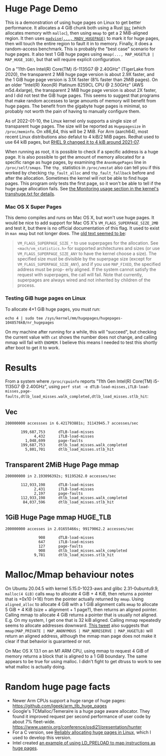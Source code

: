 # Huge Page Demo

This is a demonstration of using huge pages on Linux to get better performance. It allocates a 4 GiB chunk both using a Rust [`Vec`](https://doc.rust-lang.org/std/vec/struct.Vec.html) (which allocates memory with `malloc`), then using `mmap` to get a 2 MiB-aligned region. It then uses [`madvise(..., MADV_HUGEPAGE)`](https://man7.org/linux/man-pages/man2/madvise.2.html) to mark it for huge pages, then will touch the entire region to fault it in to memory. Finally, it does a random-access benchmark. This is probably the "best case" scenario for huge pages. It also test 1 GiB huge pages using `mmap(..., MAP_HUGETLB | MAP_HUGE_1GB)`, but that will require explicit configuration.

On a "11th Gen Intel(R) Core(TM) i5-1135G7 @ 2.40GHz" (TigerLake from 2020), the transparent 2 MiB huge page version is about 2.9X faster, and the 1 GiB huge page version is 3.1X faster (8% faster than 2MiB pages). On an older "Intel(R) Xeon(R) Platinum 8259CL CPU @ 2.50GHz" (AWS m5d.4xlarge), the transparent 2 MiB huge page version is about 2X faster, and I did not test the GiB huge pages. This seems to suggest that programs that make random accesses to large amounts of memory will benefit from huge pages. The benefit from the gigabyte huge pages is minimal, so probably not worth the pain of having to manually configure them.

As of 2022-01-10, the Linux kernel only supports a single size of transparent huge pages. The size will be reported as `Hugepagesize` in `/proc/meminfo`. On x86_64, this will be 2 MiB. For Arm (aarch64), most recent Linux distributions also defalut to 4 kiB/2 MiB pages. Redhat used to use 64 kiB pages, but [RHEL 9 changed it to 4 kiB around 2021-07](https://bugzilla.redhat.com/show_bug.cgi?id=1978730).

When running as root, it is possible to check if a specific address is a huge page. It is also possible to get the amount of memory allocated for a specific range as huge pages, by examining the `AnonHugePages` line in `/proc/self/smaps`. The `thp_` statistics in `/proc/vmstat` also can tell you if this worked by checking `thp_fault_alloc` and `thp_fault_fallback` before and after the allocation. Sometimes the kernel will not be able to find huge pages. This program only tests the first page, so it won't be able to tell if the huge page allocation fails. See [the Monitoring usage section in the kernel's transhuge.txt for details](https://www.kernel.org/doc/Documentation/vm/transhuge.txt).

### Mac OS X Super Pages

This demo compiles and runs on Mac OS X, but won't use huge pages. It would be nice to add support for Mac OS X's `VM_FLAGS_SUPERPAGE_SIZE_2MB` and test it, but there is no official documentation of this flag. It used to exist in `man mmap` but not longer does. The [old text seemed to be](https://www.unix.com/man-page/osx/2/mmap):

> `VM_FLAGS_SUPERPAGE_SIZE_*` to use superpages for the allocation.  See `<mach/vm_statistics.h>` for supported architectures
and sizes (or use `VM_FLAGS_SUPERPAGE_SIZE_ANY` to have the kernel choose a size).  The specified size must be divisible by
the superpage size (except for `VM_FLAGS_SUPERPAGE_SIZE_ANY`), and if you use `MAP_FIXED`, the specified address must be prop-
erly aligned. If the system cannot satisfy the request with superpages, the call will fail. Note that currently, superpages
are always wired and not inherited by children of the process.



### Testing GiB huge pages on Linux

To allocate 4×1 GiB huge pages, you must run:

```
echo 4 | sudo tee /sys/kernel/mm/hugepages/hugepages-1048576kB/nr_hugepages
```

On my machine after running for a while, this will "succeed", but checking the current value with `cat` shows the number does not change, and calling mmap will fail with `ENOMEM`. I believe this means  I needed to test this shortly after boot to get it to work.


# Results

From a system where `/proc/cpuinfo` reports "11th Gen Intel(R) Core(TM) i5-1135G7 @ 2.40GHz", using `perf stat -e dTLB-load-misses,iTLB-load-misses,page-faults,dtlb_load_misses.walk_completed,dtlb_load_misses.stlb_hit`:

## Vec

```
200000000 accessses in 6.421793881s; 31143945.7 accesses/sec

       199,687,753      dTLB-load-misses
             4,432      iTLB-load-misses
         1,048,699      page-faults
       199,687,753      dtlb_load_misses.walk_completed
         5,801,701      dtlb_load_misses.stlb_hit
```

## Transparent 2MiB Huge Page mmap

```
200000000 in 2.193096392s; 91195262.0 accesses/sec

       112,933,198      dTLB-load-misses
             2,431      iTLB-load-misses
             2,197      page-faults
       112,933,198      dtlb_load_misses.walk_completed
        84,037,596      dtlb_load_misses.stlb_hit
```

## 1GiB Huge Page mmap HUGE_TLB

```
200000000 accesses in 2.01655466s; 99179062.2 accesses/sec

               908      dTLB-load-misses
               647      iTLB-load-misses
               127      page-faults
               908      dtlb_load_misses.walk_completed
             9,781      dtlb_load_misses.stlb_hit
```


# Malloc/Mmap behaviour notes

On Ubuntu 20.04.5 with kernel 5.15.0-1023-aws and glibc 2.31-0ubuntu9.9, `malloc(4 GiB)` calls `mmap` to allocate 4 GiB + 4 KiB, then returns a pointer that is +0x10 (+16) from the pointer actually returned by `mmap`. Using `aligned_alloc` to allocate 4 GiB with a 1 GiB alignment calls `mmap` to allocate 5 GiB + 4 KiB (size + alignment + 1 page?), then returns an aligned pointer. Calling mmap to allocate 4 GiB returns a pointer that is usually not aligned. E.g. On my system, I get one that is 32 kiB aligned. Calling mmap repeatedly seems to allocate addresses downward. [This tweet](https://twitter.com/pkhuong/status/1462988088070791173) also suggests that `mmap(MAP_PRIVATE | MAP_ANONYMOUS | MAP_NORESERVE | MAP_HUGETLB)` will return an aligned address, although the mmap man page does not make it clear if that behavior is guaranteed or not.

On Mac OS X 13.1 on an M1 ARM CPU, using mmap to request 4 GiB of memory returns a block that is aligned to a 1 GiB boundary. The same appears to be true for using malloc. I didn't fight to get dtruss to work to see what malloc is actually doing.


# Random huge page facts

* Newer Arm CPUs support a huge range of huge pages: https://github.com/lgeek/arm_tlb_huge_pages
* Google's TCMalloc/Temeraire is a huge page aware allocator. They found it improved request per second performance of user code by about 7% fleet-wide. https://www.usenix.org/conference/osdi21/presentation/hunter
* For a C version, see [Reliably allocating huge pages in Linux](https://mazzo.li/posts/check-huge-page.html), which I used to develop this version.
* Intel created [an example of using LD_PRELOAD to map instructions as huge pages](https://github.com/intel/iodlr/tree/master/large_page-c).